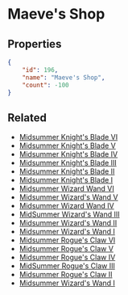 # Maeve's Shop

<no description available>

## Properties

```json
{
    "id": 196,
    "name": "Maeve's Shop",
    "count": -100
}
```

## Related

- [Midsummer Knight's Blade VI](../items/5199-midsummer-knight-s-blade-vi.md)
- [Midsummer Knight's Blade V](../items/5200-midsummer-knight-s-blade-v.md)
- [Midsummer Knight's Blade IV](../items/5201-midsummer-knight-s-blade-iv.md)
- [Midsummer Knight's Blade III](../items/5202-midsummer-knight-s-blade-iii.md)
- [Midsummer Knight's Blade II](../items/5203-midsummer-knight-s-blade-ii.md)
- [Midsummer Knight's Blade I](../items/5204-midsummer-knight-s-blade-i.md)
- [Midsummer Wizard Wand VI](../items/5205-midsummer-wizard-wand-vi.md)
- [Midsummer Wizard's Wand V](../items/5206-midsummer-wizard-s-wand-v.md)
- [Midsummer Wizard Wand IV](../items/5207-midsummer-wizard-wand-iv.md)
- [MidSummer Wizard's Wand III](../items/5208-midsummer-wizard-s-wand-iii.md)
- [Midsummer Wizard's Wand II](../items/5209-midsummer-wizard-s-wand-ii.md)
- [Midsummer Wizard's Wand I](../items/5210-midsummer-wizard-s-wand-i.md)
- [Midsummer Rogue's Claw VI](../items/5211-midsummer-rogue-s-claw-vi.md)
- [Midsummer Rogue's Claw V](../items/5212-midsummer-rogue-s-claw-v.md)
- [Midsummer Rogue's Claw IV](../items/5213-midsummer-rogue-s-claw-iv.md)
- [MidSummer Rogue's Claw III](../items/5214-midsummer-rogue-s-claw-iii.md)
- [Midsummer Rogue's Claw II](../items/5215-midsummer-rogue-s-claw-ii.md)
- [Midsummer Wizard's Wand I](../items/5216-midsummer-wizard-s-wand-i.md)

